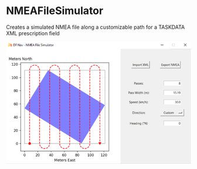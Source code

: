 # NMEAFileSimulator
Creates a simulated NMEA file along a customizable path for a TASKDATA XML prescription field 

![alt text](./example.png)
